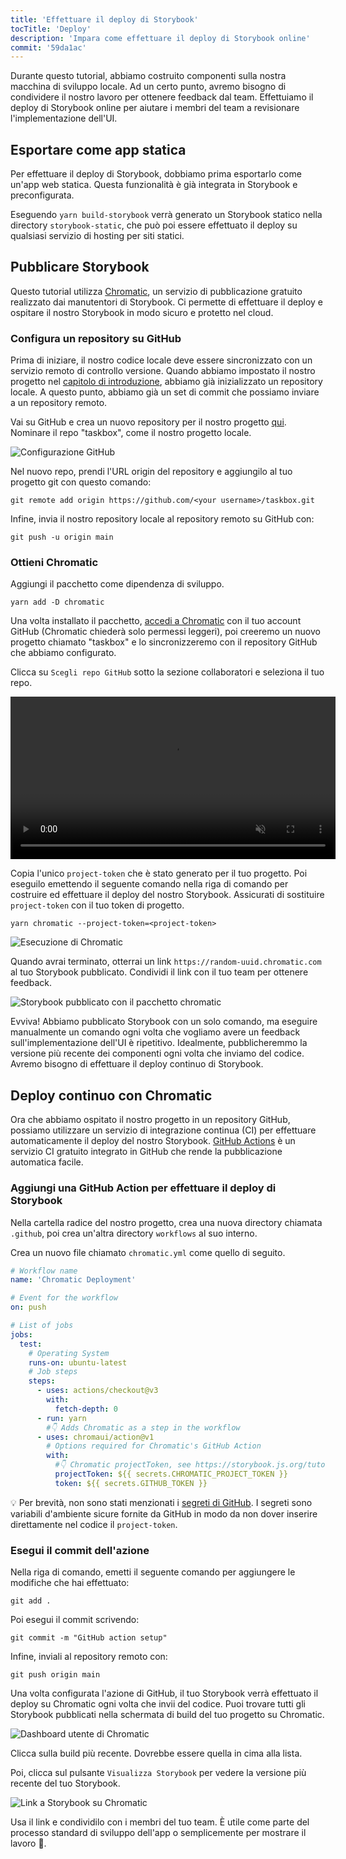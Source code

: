```yaml
---
title: 'Effettuare il deploy di Storybook'
tocTitle: 'Deploy'
description: 'Impara come effettuare il deploy di Storybook online'
commit: '59da1ac'
---
```


Durante questo tutorial, abbiamo costruito componenti sulla nostra macchina di sviluppo locale. Ad un certo punto, avremo bisogno di condividere il nostro lavoro per ottenere feedback dal team. Effettuiamo il deploy di Storybook online per aiutare i membri del team a revisionare l'implementazione dell'UI.

## Esportare come app statica

Per effettuare il deploy di Storybook, dobbiamo prima esportarlo come un'app web statica. Questa funzionalità è già integrata in Storybook e preconfigurata.

Eseguendo `yarn build-storybook` verrà generato un Storybook statico nella directory `storybook-static`, che può poi essere effettuato il deploy su qualsiasi servizio di hosting per siti statici.

## Pubblicare Storybook

Questo tutorial utilizza [Chromatic](https://www.chromatic.com/?utm_source=storybook_website&utm_medium=link&utm_campaign=storybook), un servizio di pubblicazione gratuito realizzato dai manutentori di Storybook. Ci permette di effettuare il deploy e ospitare il nostro Storybook in modo sicuro e protetto nel cloud.

### Configura un repository su GitHub

Prima di iniziare, il nostro codice locale deve essere sincronizzato con un servizio remoto di controllo versione. Quando abbiamo impostato il nostro progetto nel [capitolo di introduzione](/intro-to-storybook/react/it/get-started/), abbiamo già inizializzato un repository locale. A questo punto, abbiamo già un set di commit che possiamo inviare a un repository remoto.

Vai su GitHub e crea un nuovo repository per il nostro progetto [qui](https://github.com/new). Nominare il repo "taskbox", come il nostro progetto locale.

![Configurazione GitHub](/intro-to-storybook/github-create-taskbox.png)

Nel nuovo repo, prendi l'URL origin del repository e aggiungilo al tuo progetto git con questo comando:

```shell
git remote add origin https://github.com/<your username>/taskbox.git
```

Infine, invia il nostro repository locale al repository remoto su GitHub con:

```shell
git push -u origin main
```

### Ottieni Chromatic

Aggiungi il pacchetto come dipendenza di sviluppo.

```shell
yarn add -D chromatic
```

Una volta installato il pacchetto, [accedi a Chromatic](https://www.chromatic.com/start/?utm_source=storybook_website&utm_medium=link&utm_campaign=storybook) con il tuo account GitHub (Chromatic chiederà solo permessi leggeri), poi creeremo un nuovo progetto chiamato "taskbox" e lo sincronizzeremo con il repository GitHub che abbiamo configurato.

Clicca su `Scegli repo GitHub` sotto la sezione collaboratori e seleziona il tuo repo.

<video autoPlay muted playsInline loop style="width:520px; margin: 0 auto;">
  <source
    src="/intro-to-storybook/chromatic-setup-learnstorybook.mp4"
    type="video/mp4"
  />
</video>

Copia l'unico `project-token` che è stato generato per il tuo progetto. Poi eseguilo emettendo il seguente comando nella riga di comando per costruire ed effettuare il deploy del nostro Storybook. Assicurati di sostituire `project-token` con il tuo token di progetto.

```shell
yarn chromatic --project-token=<project-token>
```

![Esecuzione di Chromatic](/intro-to-storybook/chromatic-manual-storybook-console-log.png)

Quando avrai terminato, otterrai un link `https://random-uuid.chromatic.com` al tuo Storybook pubblicato. Condividi il link con il tuo team per ottenere feedback.

![Storybook pubblicato con il pacchetto chromatic](/intro-to-storybook/chromatic-manual-storybook-deploy.png)

Evviva! Abbiamo pubblicato Storybook con un solo comando, ma eseguire manualmente un comando ogni volta che vogliamo avere un feedback sull'implementazione dell'UI è ripetitivo. Idealmente, pubblicheremmo la versione più recente dei componenti ogni volta che inviamo del codice. Avremo bisogno di effettuare il deploy continuo di Storybook.

## Deploy continuo con Chromatic

Ora che abbiamo ospitato il nostro progetto in un repository GitHub, possiamo utilizzare un servizio di integrazione continua (CI) per effettuare automaticamente il deploy del nostro Storybook. [GitHub Actions](https://github.com/features/actions) è un servizio CI gratuito integrato in GitHub che rende la pubblicazione automatica facile.

### Aggiungi una GitHub Action per effettuare il deploy di Storybook

Nella cartella radice del nostro progetto, crea una nuova directory chiamata `.github`, poi crea un'altra directory `workflows` al suo interno.

Crea un nuovo file chiamato `chromatic.yml` come quello di seguito.

```yaml:title=.github/workflows/chromatic.yml
# Workflow name
name: 'Chromatic Deployment'

# Event for the workflow
on: push

# List of jobs
jobs:
  test:
    # Operating System
    runs-on: ubuntu-latest
    # Job steps
    steps:
      - uses: actions/checkout@v3
        with:
          fetch-depth: 0
      - run: yarn
        #👇 Adds Chromatic as a step in the workflow
      - uses: chromaui/action@v1
        # Options required for Chromatic's GitHub Action
        with:
          #👇 Chromatic projectToken, see https://storybook.js.org/tutorials/intro-to-storybook/react/en/deploy/ to obtain it
          projectToken: ${{ secrets.CHROMATIC_PROJECT_TOKEN }}
          token: ${{ secrets.GITHUB_TOKEN }}
```

<div class="aside">
💡 Per brevità, non sono stati menzionati i <a href="https://docs.github.com/en/actions/security-guides/using-secrets-in-github-actions#creating-encrypted-secrets-for-a-repository">segreti di GitHub</a>. I segreti sono variabili d'ambiente sicure fornite da GitHub in modo da non dover inserire direttamente nel codice il <code>project-token</code>.
</div>

### Esegui il commit dell'azione

Nella riga di comando, emetti il seguente comando per aggiungere le modifiche che hai effettuato:

```shell
git add .
```

Poi esegui il commit scrivendo:

```shell
git commit -m "GitHub action setup"
```

Infine, inviali al repository remoto con:

```shell
git push origin main
```

Una volta configurata l'azione di GitHub, il tuo Storybook verrà effettuato il deploy su Chromatic ogni volta che invii del codice. Puoi trovare tutti gli Storybook pubblicati nella schermata di build del tuo progetto su Chromatic.

![Dashboard utente di Chromatic](/intro-to-storybook/chromatic-user-dashboard.png)

Clicca sulla build più recente. Dovrebbe essere quella in cima alla lista.

Poi, clicca sul pulsante `Visualizza Storybook` per vedere la versione più recente del tuo Storybook.

![Link a Storybook su Chromatic](/intro-to-storybook/chromatic-build-storybook-link.png)

Usa il link e condividilo con i membri del tuo team. È utile come parte del processo standard di sviluppo dell'app o semplicemente per mostrare il lavoro 💅.
